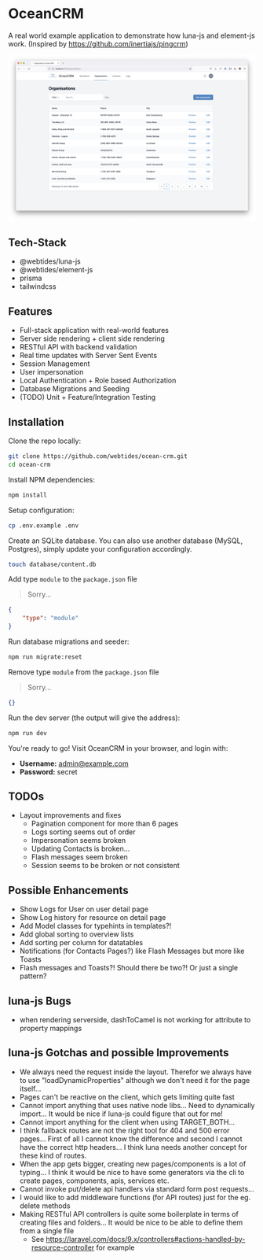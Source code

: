 # OceanCRM

A real world example application to demonstrate how luna-js and element-js work. (Inspired by https://github.com/inertiajs/pingcrm)

![](./screenshot.png)

## Tech-Stack

-   @webtides/luna-js
-   @webtides/element-js
-   prisma
-   tailwindcss

## Features

- Full-stack application with real-world features
- Server side rendering + client side rendering
- RESTful API with backend validation
- Real time updates with Server Sent Events
- Session Management
- User impersonation
- Local Authentication + Role based Authorization
- Database Migrations and Seeding
- (TODO) Unit + Feature/Integration Testing

## Installation

Clone the repo locally:

```sh
git clone https://github.com/webtides/ocean-crm.git
cd ocean-crm
```

Install NPM dependencies:

```sh
npm install
```

Setup configuration:

```sh
cp .env.example .env
```

Create an SQLite database. You can also use another database (MySQL, Postgres), simply update your configuration accordingly.

```sh
touch database/content.db
```

Add type `module` to the `package.json` file

> Sorry...

```json
{
    "type": "module"
}
```

Run database migrations and seeder:

```sh
npm run migrate:reset
```

Remove type `module` from the `package.json` file

> Sorry...

```json
{}
```

Run the dev server (the output will give the address):

```sh
npm run dev
```

You're ready to go! Visit OceanCRM in your browser, and login with:

-   **Username:** admin@example.com
-   **Password:** secret

## TODOs

-   Layout improvements and fixes
    -   Pagination component for more than 6 pages
    -   Logs sorting seems out of order
    -   Impersonation seems broken
    -   Updating Contacts is broken...
    -   Flash messages seem broken
    -   Session seems to be broken or not consistent

## Possible Enhancements

-   Show Logs for User on user detail page
-   Show Log history for resource on detail page
-   Add Model classes for typehints in templates?!
-   Add global sorting to overview lists
-   Add sorting per column for datatables
-   Notifications (for Contacts Pages?) like Flash Messages but more like Toasts
-   Flash messages and Toasts?! Should there be two?! Or just a single pattern?

## luna-js Bugs

-   when rendering serverside, dashToCamel is not working for attribute to property mappings

## luna-js Gotchas and possible Improvements

-   We always need the request inside the layout. Therefor we always have to use "loadDynamicProperties" although we don't need it for the page itself...
-   Pages can't be reactive on the client, which gets limiting quite fast
-   Cannot import anything that uses native node libs... Need to dynamically import... It would be nice if luna-js could figure that out for me!
-   Cannot import anything for the client when using TARGET_BOTH...
-   I think fallback routes are not the right tool for 404 and 500 error pages... First of all I cannot know the difference and second I cannot have the correct http headers... I think luna needs another concept for these kind of routes.
-   When the app gets bigger, creating new pages/components is a lot of typing... I think it would be nice to have some generators via the cli to create pages, components, apis, services etc.
-   Cannot invoke put/delete api handlers via standard form post requests...
-   I would like to add middleware functions (for API routes) just for the eg. delete methods
-   Making RESTful API controllers is quite some boilerplate in terms of creating files and folders... It would be nice to be able to define them from a single file
    -   See https://laravel.com/docs/9.x/controllers#actions-handled-by-resource-controller for example
